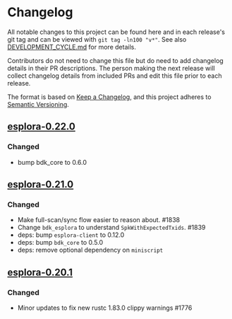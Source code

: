# Changelog

All notable changes to this project can be found here and in each release's git tag and can be viewed with `git tag -ln100 "v*"`. See also [DEVELOPMENT_CYCLE.md](../../DEVELOPMENT_CYCLE.md) for more details.

Contributors do not need to change this file but do need to add changelog details in their PR descriptions. The person making the next release will collect changelog details from included PRs and edit this file prior to each release.

The format is based on [Keep a Changelog](https://keepachangelog.com/en/1.0.0/),
and this project adheres to [Semantic Versioning](https://semver.org/spec/v2.0.0.html).

## [esplora-0.22.0]

### Changed

- bump bdk_core to 0.6.0

## [esplora-0.21.0]

### Changed

- Make full-scan/sync flow easier to reason about. #1838
- Change `bdk_esplora` to understand `SpkWithExpectedTxids`. #1839
- deps: bump `esplora-client` to 0.12.0
- deps: bump `bdk_core` to 0.5.0
- deps: remove optional dependency on `miniscript`

## [esplora-0.20.1]

### Changed

- Minor updates to fix new rustc 1.83.0 clippy warnings #1776

[esplora-0.20.1]: https://github.com/bitcoindevkit/bdk/releases/tag/esplora-0.20.1
[esplora-0.21.0]: https://github.com/bitcoindevkit/bdk/releases/tag/esplora-0.21.0
[esplora-0.22.0]: https://github.com/bitcoindevkit/bdk/releases/tag/esplora-0.22.0

